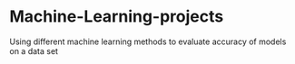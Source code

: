# Machine-Learning-projects
Using different machine learning methods to evaluate accuracy of models on a data set
